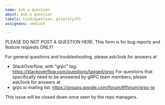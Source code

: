 ```yaml
---
name: Ask a question
about: Ask a question
labels: kind/question, priority/P3
assignees: veblush

---
```


PLEASE DO NOT POST A QUESTION HERE.
This form is for bug reports and feature requests ONLY!

For general questions and troubleshooting, please ask/look for answers at
- StackOverflow, with "grpc" tag: https://stackoverflow.com/questions/tagged/grpc
For questions that specifically need to be answered by gRPC team members, please ask/look for answers at
- grpc.io mailing list: https://groups.google.com/forum/#!forum/grpc-io

This issue will be closed down once seen by the repo managers.

